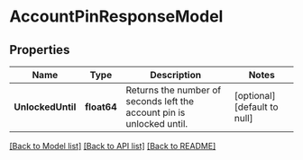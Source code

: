 # AccountPinResponseModel

## Properties
Name | Type | Description | Notes
------------ | ------------- | ------------- | -------------
**UnlockedUntil** | **float64** | Returns the number of seconds left the account pin is unlocked until. | [optional] [default to null]

[[Back to Model list]](../README.md#documentation-for-models) [[Back to API list]](../README.md#documentation-for-api-endpoints) [[Back to README]](../README.md)


